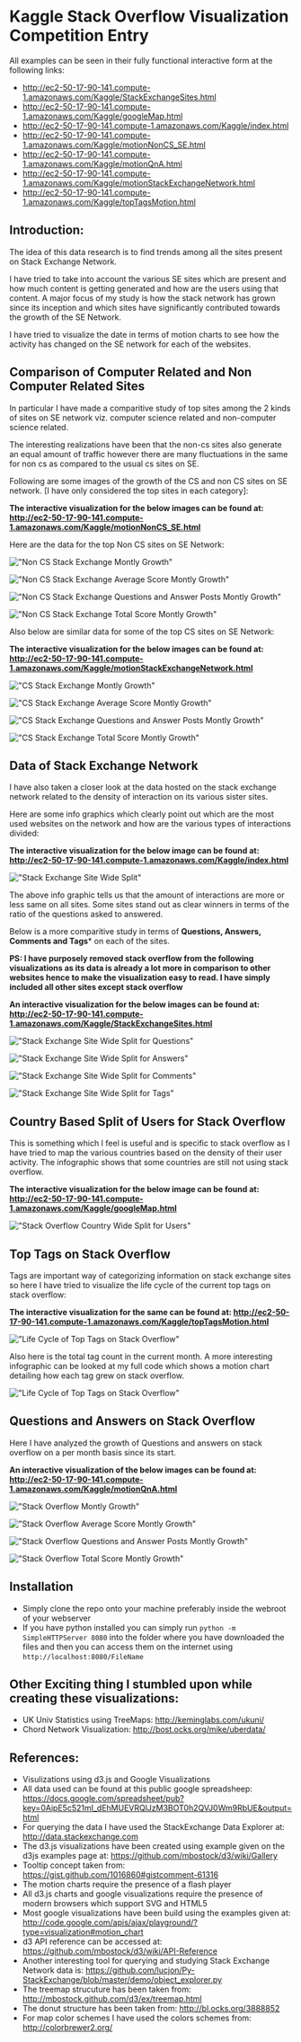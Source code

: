Kaggle Stack Overflow Visualization Competition Entry
======================================================

All examples can be seen in their fully functional interactive form at the following links:

* http://ec2-50-17-90-141.compute-1.amazonaws.com/Kaggle/StackExchangeSites.html
* http://ec2-50-17-90-141.compute-1.amazonaws.com/Kaggle/googleMap.html
* http://ec2-50-17-90-141.compute-1.amazonaws.com/Kaggle/index.html
* http://ec2-50-17-90-141.compute-1.amazonaws.com/Kaggle/motionNonCS_SE.html
* http://ec2-50-17-90-141.compute-1.amazonaws.com/Kaggle/motionQnA.html
* http://ec2-50-17-90-141.compute-1.amazonaws.com/Kaggle/motionStackExchangeNetwork.html
* http://ec2-50-17-90-141.compute-1.amazonaws.com/Kaggle/topTagsMotion.html


Introduction:
-------------

The idea of this data research is to find trends among all the sites present on Stack Exchange Network. 

I have tried to take into account the various SE sites which are present and how much content is getting generated and how are the users using that content. A major focus of my study is how the stack network has grown since its inception and which sites have significantly contributed towards the growth of the SE Network.

I have tried to visualize the date in terms of motion charts to see how the activity has changed on the SE network for each of the websites.

Comparison of Computer Related and Non Computer Related Sites
--------------------------------------------------------------

In particular I have made a comparitive study of top sites among the 2 kinds of sites on SE network viz. computer science related and non-computer science related.

The interesting realizations have been that the non-cs sites also generate an equal amount of traffic however there are many fluctuations in the same for non cs as compared to the usual cs sites on SE.

Following are some images of the growth of the CS and non CS sites on SE network. [I have only considered the top sites in each category]:

**The interactive visualization for the below images can be found at: http://ec2-50-17-90-141.compute-1.amazonaws.com/Kaggle/motionNonCS_SE.html**


Here are the data for the top Non CS sites on SE Network:

!["Non CS Stack Exchange Montly Growth"](https://github.com/napsternxg/Kaggle-StackOverflow-Vis/raw/master/Images/NonCS_SEMonthGrowth.PNG "Non CS Stack Exchange Montly Growth")

!["Non CS Stack Exchange Average Score Montly Growth"](https://github.com/napsternxg/Kaggle-StackOverflow-Vis/raw/master/Images/NonCS_SEMonthGrowthAvgScore.PNG "Non CS Stack Exchange Average Score Montly Growth")

!["Non CS Stack Exchange Questions and Answer Posts Montly Growth"](https://github.com/napsternxg/Kaggle-StackOverflow-Vis/raw/master/Images/NonCS_SEMonthGrowthQnA.PNG "Non CS Stack Exchange Questions and Answer Posts Montly Growth")

!["Non CS Stack Exchange Total Score Montly Growth"](https://github.com/napsternxg/Kaggle-StackOverflow-Vis/raw/master/Images/NonCS_SEMonthGrowthSumScore.PNG "Non CS Stack Exchange Total Score Montly Growth")

Also below are similar data for some of the top CS sites on SE Network:

**The interactive visualization for the below images can be found at: http://ec2-50-17-90-141.compute-1.amazonaws.com/Kaggle/motionStackExchangeNetwork.html**

!["CS Stack Exchange Montly Growth"](https://github.com/napsternxg/Kaggle-StackOverflow-Vis/raw/master/Images/SENetworkCountScoreGrowth.PNG "CS Stack Exchange Montly Growth")

!["CS Stack Exchange Average Score Montly Growth"](https://github.com/napsternxg/Kaggle-StackOverflow-Vis/raw/master/Images/SENetworkAverageScoreGrowth.PNG "CS Stack Exchange Average Score Montly Growth")

!["CS Stack Exchange Questions and Answer Posts Montly Growth"](https://github.com/napsternxg/Kaggle-StackOverflow-Vis/raw/master/Images/SENetworkQnAGrowth.PNG "CS Stack Exchange Questions and Answer Posts Montly Growth")

!["CS Stack Exchange Total Score Montly Growth"](https://github.com/napsternxg/Kaggle-StackOverflow-Vis/raw/master/Images/SENetworkSumScoreGrowth.PNG "CS Stack Exchange Total Score Montly Growth")

Data of Stack Exchange Network
-------------------------------

I have also taken a closer look at the data hosted on the stack exchange network related to the density of interaction on its various sister sites.

Here are some info graphics which clearly point out which are the most used websites on the network and how are the various types of interactions divided:

**The interactive visualization for the below image can be found at: http://ec2-50-17-90-141.compute-1.amazonaws.com/Kaggle/index.html**


!["Stack Exchange Site Wide Split"](https://github.com/napsternxg/Kaggle-StackOverflow-Vis/raw/master/Images/StackExchangeSiteWiseSplit.png "Stack Exchange Site Wide Split")

The above info graphic tells us that the amount of interactions are more or less same on all sites. Some sites stand out as clear winners in terms of the ratio of the questions asked to answered.

Below is a more comparitive study in terms of **Questions, Answers, Comments and Tags*** on each of the sites.

**PS: I have purposely removed stack overflow from the following visualizations as its data is already a lot more in comparison to other websites hence to make the visualization easy to read. I have simply included all other sites except stack overflow**

**An interactive visualization for the below images can be found at: http://ec2-50-17-90-141.compute-1.amazonaws.com/Kaggle/StackExchangeSites.html**

!["Stack Exchange Site Wide Split for Questions"](https://github.com/napsternxg/Kaggle-StackOverflow-Vis/raw/master/Images/QuestionsStackExchange.PNG "Stack Exchange Site Wide Split for Questions")

!["Stack Exchange Site Wide Split for Answers"](https://github.com/napsternxg/Kaggle-StackOverflow-Vis/raw/master/Images/AnswersStackExchange.PNG "Stack Exchange Site Wide Split for Answers")

!["Stack Exchange Site Wide Split for Comments"](https://github.com/napsternxg/Kaggle-StackOverflow-Vis/raw/master/Images/CommentsStackExchange.PNG "Stack Exchange Site Wide Split for Comments")

!["Stack Exchange Site Wide Split for Tags"](https://github.com/napsternxg/Kaggle-StackOverflow-Vis/raw/master/Images/TagsStackExchange.PNG "Stack Exchange Site Wide Split for Tags")

Country Based Split of Users for Stack Overflow
-----------------------------------------------

This is something which I feel is useful and is specific to stack overflow as I have tried to map the various countries based on the density of their user activity. The infographic shows that some countries are still not using stack overflow.

**The interactive visualization for the below image can be found at: http://ec2-50-17-90-141.compute-1.amazonaws.com/Kaggle/googleMap.html**


!["Stack Overflow Country Wide Split for Users"](https://github.com/napsternxg/Kaggle-StackOverflow-Vis/raw/master/Images/StackOverFlowCountryData.png "Stack Overflow Country Wide Split for Users")

Top Tags on Stack Overflow
--------------------------

Tags are important way of categorizing information on stack exchange sites so here I have tried to visualize the life cycle of the current top tags on  stack overflow:

**The interactive visualization for the same can be found at: http://ec2-50-17-90-141.compute-1.amazonaws.com/Kaggle/topTagsMotion.html**

!["Life Cycle of Top Tags on Stack Overflow"](https://github.com/napsternxg/Kaggle-StackOverflow-Vis/raw/master/Images/TopTagsCountGrowthMonthWise.PNG "Life Cycle of Top Tags on Stack Overflow")

Also here is the total tag count in the current month. A more interesting infographic can be looked at my full code which shows a motion chart detailing how each tag grew on stack overflow.

!["Life Cycle of Top Tags on Stack Overflow"](https://github.com/napsternxg/Kaggle-StackOverflow-Vis/raw/master/Images/TopTagsCountBar.PNG "Life Cycle of Top Tags on Stack Overflow")


Questions and Answers on Stack Overflow
---------------------------------------

Here I have analyzed the growth of Questions and answers on stack overflow on a per month basis since its start.

**An interactive visualization of the below images can be found at: http://ec2-50-17-90-141.compute-1.amazonaws.com/Kaggle/motionQnA.html**

!["Stack Overflow Montly Growth"](https://github.com/napsternxg/Kaggle-StackOverflow-Vis/raw/master/Images/StackOverflowMonthWiseQnACount.PNG "CS Stack Exchange Montly Growth")

!["Stack Overflow Average Score Montly Growth"](https://github.com/napsternxg/Kaggle-StackOverflow-Vis/raw/master/Images/StackOverflowMonthWiseQnAScore.PNG "CS Stack Exchange Average Score Montly Growth")

!["Stack Overflow Questions and Answer Posts Montly Growth"](https://github.com/napsternxg/Kaggle-StackOverflow-Vis/raw/master/Images/StackOverflowMonthWiseQnACountScore.PNG "CS Stack Exchange Questions and Answer Posts Montly Growth")

!["Stack Overflow Total Score Montly Growth"](https://github.com/napsternxg/Kaggle-StackOverflow-Vis/raw/master/Images/StackOverflowMonthWiseQnASumScore.PNG "CS Stack Exchange Total Score Montly Growth")





Installation
------------

* Simply clone the repo onto your machine preferably inside the webroot of your webserver
* If you have python installed you can simply run `python -m SimpleHTTPServer 8080` into the folder where you have downloaded the files and then you can access them on the internet using `http://localhost:8080/FileName`

Other Exciting thing I stumbled upon while creating these visualizations:
-------------------------------------------------------------------------

* UK Univ Statistics using TreeMaps: http://keminglabs.com/ukuni/
* Chord Network Visualization: http://bost.ocks.org/mike/uberdata/

References:
-----------
* Visulizations using d3.js and Google Visualizations
* All data used can be found at this public google spreadsheep: https://docs.google.com/spreadsheet/pub?key=0AipE5c521mI_dEhMUEVRQlJzM3BOT0h2QVJ0Wm9RbUE&output=html
* For querying the data I have used the StackExchange Data Explorer at: http://data.stackexchange.com
* The d3.js visualizations have been created using example given on the d3js examples page at: https://github.com/mbostock/d3/wiki/Gallery
* Tooltip concept taken from: https://gist.github.com/1016860#gistcomment-61316
* The motion charts require the presence of a flash player
* All d3.js charts and google visualizations require the presence of modern browsers which support SVG and HTML5
* Most google visualizations have been build using the examples given at: http://code.google.com/apis/ajax/playground/?type=visualization#motion_chart
* d3 API reference can be accessed at: https://github.com/mbostock/d3/wiki/API-Reference
* Another interesting tool for querying and studying Stack Exchange Network data is: https://github.com/lucjon/Py-StackExchange/blob/master/demo/object_explorer.py
* The treemap strucuture has been taken from: http://mbostock.github.com/d3/ex/treemap.html
* The donut structure has been taken from: http://bl.ocks.org/3888852
* For map color schemes I have used the colors schemes from: http://colorbrewer2.org/

